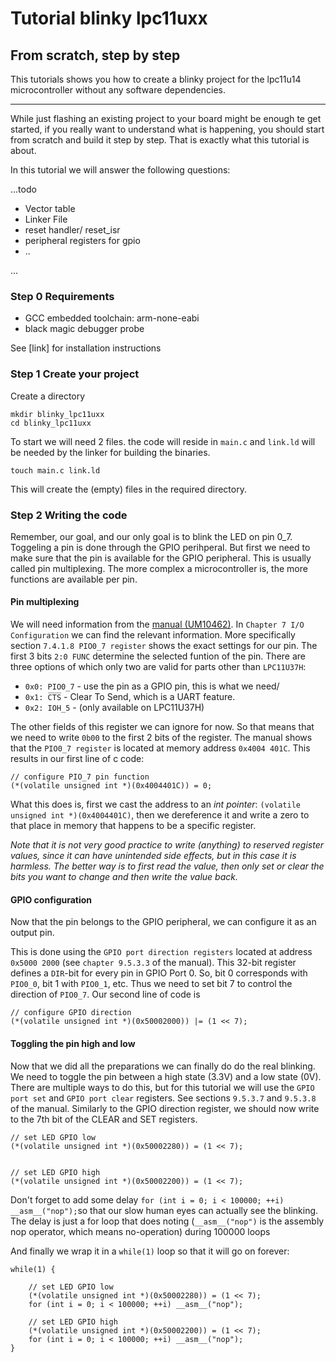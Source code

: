 # Tutorial blinky lpc11uxx
## From scratch, step by step

This tutorials shows you how to create a blinky project for the lpc11u14 microcontroller without any software dependencies.

---

While just flashing an existing project to your board might be enough te get started, if you really want to understand what is happening, you should start from scratch and build it step by step. That is exactly what this tutorial is about.

In this tutorial we will answer the following questions:

...todo

* Vector table
* Linker File
* reset handler/ reset_isr
* peripheral registers for gpio
* ..

...

### Step 0 Requirements

* GCC embedded toolchain: arm-none-eabi
* black magic debugger probe

See [link] for installation instructions

### Step 1 Create your project

Create a directory

```
mkdir blinky_lpc11uxx
cd blinky_lpc11uxx
```

To start we will need 2 files. the code will reside in `main.c` and `link.ld` will be needed by the linker for building the binaries.

```
touch main.c link.ld
```
This will create the (empty) files in the required directory.

### Step 2 Writing the code

Remember, our goal, and our only goal is to blink the LED on pin 0_7. Toggeling a pin is done through the GPIO perihperal. But first we need to make sure that the pin is available for the GPIO peripheral. This is usually called pin multiplexing. The more complex a microcontroller is, the more functions are available per pin.

#### Pin multiplexing

We will need information from the [manual (UM10462)](https://www.nxp.com/docs/en/user-guide/UM10462.pdf). In `Chapter 7 I/O Configuration` we can find the relevant information. More specifically section `7.4.1.8 PIO0_7 register` shows the exact settings for our pin.
The first 3 bits `2:0 FUNC` determine the selected funtion of the pin. There are three options of which only two are valid for parts other than `LPC11U37H`:

* `0x0: PIO0_7` - use the pin as a GPIO pin, this is what we need/
* `0x1: C̅T̅S̅` - Clear To Send, which is a UART feature.
* `0x2: IOH_5` - (only available on LPC11U37H)

The other fields of this register we can ignore for now. So that means that we need to write `0b00` to the first 2 bits of the register. The manual shows that the `PIO0_7 register` is located at memory address `0x4004 401C`.
This results in our first line of c code:

```
// configure PIO_7 pin function
(*(volatile unsigned int *)(0x4004401C)) = 0;

```
What this does is, first we cast the address to an *int pointer*: `(volatile unsigned int *)(0x4004401C)`, then we dereference it and write a zero to that place in memory that happens to be a specific register.

*Note that it is not very good practice to write (anything) to reserved register values, since it can have unintended side effects, but in this case it is harmless. The better way is to first read the value, then only set or clear the bits you want to change and then write the value back.*

#### GPIO configuration

Now that the pin belongs to the GPIO peripheral, we can configure it as an output pin.

This is done using the `GPIO port direction registers` located at address `0x5000 2000` (see `chapter 9.5.3.3` of the manual). This 32-bit register defines a `DIR`-bit for every pin in GPIO Port 0. So, bit 0 corresponds with `PIO0_0`, bit 1 with `PIO0_1`, etc. Thus we need to set bit 7 to control the direction of `PIO0_7`. Our second line of code is

```
// configure GPIO direction
(*(volatile unsigned int *)(0x50002000)) |= (1 << 7);
```

#### Toggling the pin high and low

Now that we did all the preparations we can finally do do the real blinking. We need to toggle the pin between a high state (3.3V) and a low state (0V). There are multiple ways to do this, but for this tutorial we will use the `GPIO port set` and `GPIO port clear` registers. See sections `9.5.3.7` and `9.5.3.8` of the manual. Similarly to the GPIO direction register, we should now write to the 7th bit of the CLEAR and SET registers.

```
// set LED GPIO low
(*(volatile unsigned int *)(0x50002280)) = (1 << 7);


// set LED GPIO high
(*(volatile unsigned int *)(0x50002200)) = (1 << 7);
```

Don't forget to add some delay `for (int i = 0; i < 100000; ++i) __asm__("nop");`so that our slow human eyes can actually see the blinking. The delay is just a for loop that does noting (`__asm__("nop")` is the assembly nop operator, which means no-operation) during 100000 loops

And finally we wrap it in a `while(1)` loop so that it will go on forever:

```
while(1) {

    // set LED GPIO low
    (*(volatile unsigned int *)(0x50002280)) = (1 << 7);
    for (int i = 0; i < 100000; ++i) __asm__("nop");

    // set LED GPIO high
    (*(volatile unsigned int *)(0x50002200)) = (1 << 7);
    for (int i = 0; i < 100000; ++i) __asm__("nop");
}
```

